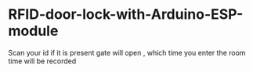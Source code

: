# RFID-door-lock-with-Arduino-ESP-module
Scan your id if it is present gate will open , which time you enter the room time will be recorded
